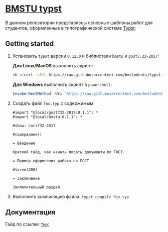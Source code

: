 # [BMSTU typst](https://github.com/bmstudents/typst-bmstu)

В данном репозитории представлены основные шаблоны работ для студентов, оформленные в типографической системе [Typst](https://typst.app):

## Getting started

1. Установить `typst` версии `0.12.0` и библиотеки `bmstu` и `gost7.32-2017`:

    **Для Linux/MacOS** выполнить скрипт:

    ```sh
    sh <(curl -sSfL https://raw.githubusercontent.com/bmstudents/typst-bmstu/refs/heads/master/install.sh)
    ```

    **Для Windows** выполнить скрипт в `powershell`:

    ```powershell
    Invoke-RestMethod -Uri "https://raw.githubusercontent.com/bmstudents/typst-bmstu/refs/heads/master/install.ps1" -OutFile "$env:TEMP\install.ps1"; & "$env:TEMP\install.ps1"
    ```

2. Создать файл `foo.typ` с содержимым

    ```typst
    #import "@local/gost732-2017:0.1.1": *
    #import "@local/bmstu:0.1.1": *

    #show: гост732-2017

    #содержание()

    = Введение

    Краткий гайд, как начать писать документы по ГОСТ.

    = Пример оформления работы по ГОСТ

    #lorem(200)

    = Заключение

    Заключительный раздел.
    ```

3. Выполнить компиляцию файла: `typst compile foo.typ`

## Документация

Гайд по ссылке: [тык](./docs/documentation.md)
